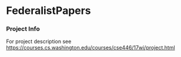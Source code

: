 # FederalistPapers

### Project Info
For project description see https://courses.cs.washington.edu/courses/cse446/17wi/project.html
